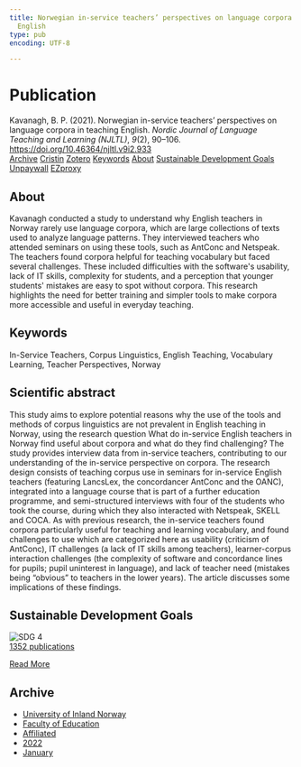 ```yaml
---
title: Norwegian in-service teachers’ perspectives on language corpora in teaching
  English
type: pub
encoding: UTF-8

---
```

<h1>Publication</h1>
<article id="csl-bib-container-MBBCXK7G" class="csl-bib-container">
  <div class="csl-bib-body"> <div class="csl-entry">Kavanagh, B. P. (2021). Norwegian in-service teachers’ perspectives on language corpora in teaching English. <i>Nordic Journal of Language Teaching and Learning (NJLTL)</i>, <i>9</i>(2), 90–106. <a href="https://doi.org/10.46364/njltl.v9i2.933">https://doi.org/10.46364/njltl.v9i2.933</a></div> </div>
  <div class="csl-bib-buttons">
    <a href="#taxonomy-article-MBBCXK7G" alt="archive" class="csl-bib-button">Archive</a>
    <a href="https://app.cristin.no/results/show.jsf?id=1986444" alt="Cristin" class="csl-bib-button">Cristin</a>
    <a href="http://zotero.org/groups/5881554/items/MBBCXK7G" alt="Zotero" class="csl-bib-button">Zotero</a>
    <a href="#keywords-article-MBBCXK7G" alt="keywords" class="csl-bib-button">Keywords</a>
    <a href="#about-article-MBBCXK7G" alt="about_pub" class="csl-bib-button">About</a>
    <a href="#sdg-article-MBBCXK7G" alt="sdg" class="csl-bib-button">Sustainable Development Goals</a>
    <a href="https://journal.uia.no/index.php/NJLTL/article/download/933/739" alt="Unpaywall" class="csl-bib-button">Unpaywall</a>
    <a href="https://journal.uia.no/index.php/NJLTL/article/download/933/739" alt="EZproxy" class="csl-bib-button">EZproxy</a>
  </div>
  <div id="csl-bib-meta-container-MBBCXK7G"></div>
</article>
<div id="csl-bib-meta-MBBCXK7G" class="csl-bib-meta">
  <article id="about-article-MBBCXK7G" class="about_pub-article">
    <h1>About</h1>
    Kavanagh conducted a study to understand why English teachers in Norway rarely use language corpora, which are large collections of texts used to analyze language patterns. They interviewed teachers who attended seminars on using these tools, such as AntConc and Netspeak. The teachers found corpora helpful for teaching vocabulary but faced several challenges. These included difficulties with the software's usability, lack of IT skills, complexity for students, and a perception that younger students' mistakes are easy to spot without corpora. This research highlights the need for better training and simpler tools to make corpora more accessible and useful in everyday teaching.
  </article>
  <article id="keywords-article-MBBCXK7G" class="keywords-article">
    <h1>Keywords</h1>
    In-Service Teachers, Corpus Linguistics, English Teaching, Vocabulary Learning, Teacher Perspectives, Norway
  </article>
  <article id="abstract-article-MBBCXK7G" class="abstract-article">
    <h1>Scientific abstract</h1>
    This study aims to explore potential reasons why the use of the tools and methods of corpus linguistics are not prevalent in English teaching in Norway, using the research question What do in-service English teachers in Norway find useful about corpora and what do they find challenging? The study provides interview data from in-service teachers, contributing to our understanding of the in-service perspective on corpora. The research design consists of teaching corpus use in seminars for in-service English teachers (featuring LancsLex, the concordancer AntConc and the OANC), integrated into a language course that is part of a further education programme, and semi-structured interviews with four of the students who took the course, during which they also interacted with Netspeak, SKELL and COCA. As with previous research, the in-service teachers found corpora particularly useful for teaching and learning vocabulary, and found challenges to use which are categorized here as usability (criticism of AntConc), IT challenges (a lack of IT skills among teachers), learner-corpus interaction challenges (the complexity of software and concordance lines for pupils; pupil uninterest in language), and lack of teacher need (mistakes being “obvious” to teachers in the lower years). The article discusses some implications of these findings.
  </article>
  <article id="sdg-article-MBBCXK7G" class="sdg-article">
    <h1>Sustainable Development Goals</h1>
    <div class="sdg-container"><div id="sdg4" class="sdg">
        <img src="{{< params subfolder >}}images/sdg/sdg04_en.png" class="image" alt="SDG 4">
        <div class="sdg-overlay">
          <a href="/en/archive/?key=?sdg=4#archive" class="sdg-publication-count"><span>1352</span> publications</a>
          <p><a href="https://sdgs.un.org/goals/goal4" class="sdg-read-more">Read More</a></p>
        </div>
      </div></div>
  </article>
  <article id="taxonomy-article-MBBCXK7G" class="taxonomy-article">
    <h1>Archive</h1>
    <ul>
      <li>
        <a href="/en/archive/?key=3DCRN523">University of Inland Norway</a>
      </li>
      <li>
        <a href="/en/archive/?key=WYNZA47F">Faculty of Education</a>
      </li>
      <li>
        <a href="/en/archive/?key=2ZAN5K7T">Affiliated</a>
      </li>
      <li>
        <a href="/en/archive/?key=JF3NNR7W">2022</a>
      </li>
      <li>
        <a href="/en/archive/?key=E8G9DL42">January</a>
      </li>
    </ul>
  </article>
</div>
